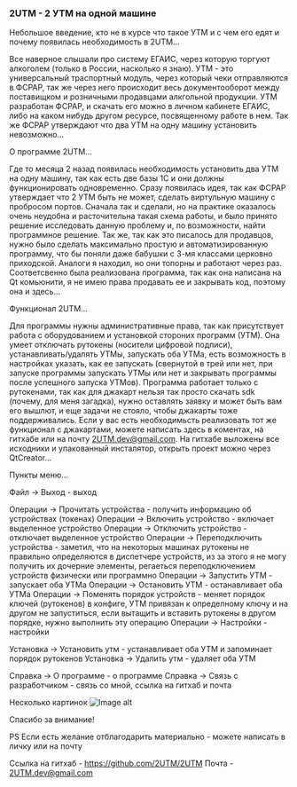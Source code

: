 ### 2UTM - 2 УТМ на одной машине


Небольшое введение, кто не в курсе что такое УТМ и с чем его едят и почему появилась необходимость в 2UTM...

Все наверное слышали про систему ЕГАИС, через которую торгуют алкоголем (только в России, насколько я знаю). УТМ - это универсальный траспортный модуль, через который чеки отправляются в ФСРАР, так же через него происходит весь документооборот между поставищком и розничными продавцами алкгольной продукции. УТМ разработан ФСРАР, и скачать его можно в личном кабинете ЕГАИС, либо на каком нибудь другом ресурсе, посвященному работе в нем. Так же ФСРАР утверждают что два УТМ на одну машину установить невозможно...



О программе 2UTM...

Где то месяца 2 назад появилась необходимость установить два УТМ на одну машину, так как есть две базы 1С и они должны функционировать одновременно. Сразу появилась идея, так как ФСРАР утверждает что 2 УТМ быть не может, сделать виртульную машину с пробросом портов. Сначала так и сделали, но на практике оказалось очень неудобна и расточительна такая схема работы, и было принято решение исследовать данную проблему и, по возможности, найти программное решение. Так же, так как это писалось для продавцов, нужно было сделать максимально простую и автоматизированную программу, что бы поняли даже бабушки с 3-мя классами церковно приходской. Аналоги я находил, но они топорны и работают через раз.
Соответсвенно была реализована программа, так как она написана на Qt комьюнити, я не имею права продавать ее и закрывать код, поэтому она и здесь... 



Функционал 2UTM...

Для программы нужны административные права, так как присутствует работа с оборудованием и установкой стороних программ (УТМ). Она умеет отключать рутокены (носители цифровой подписи), устанавливать/удалять УТМы, запускать оба УТМа, есть возможность в настройках указать, как ее запускать (свернутой в трей или нет, при запуске программы запускать УТМы или нет и закрывать программы после успешного запуска УТМов).
Программа работает только с рутокенами, так как для джакарт нельзя так просто скачать sdk (почему, для меня загадка), нужно оставлять заявку и может быть вам его вышлют, и еще задачи не стояло, чтобы джакарты тоже поддерживались. Если у вас есть необходимьсть реализовать тот же функционал с джакартами, можете написать здесь в коментах, на гитхабе или на почту 2UTM.dev@gmail.com.
На гитхабе выложены все исходники и упакованный инсталятор, открыть проект можно через QtCreator...



Пункты меню...

Файл -> Выход - выход

Операции -> Прочитать устройства - получить информацию об устройствах (токенах)
Операции -> Включить устройство - включает выделенное устройство
Операции -> Отключить устройство - отключает выделенное устройство
Операции -> Переподключить устройства - заметил, что на некоторых машинах рутокены не правильно определяются в диспетчере устройств, из за этого я не могу получить их дочерние элементы, регаеться переподключением устройств физически или программно
Операции -> Запустить УТМ - запускает оба УТМа
Операции -> Остановить УТМ - останавливает оба УТМа
Операции -> Поменять порядок устройств - меняет порядок ключей (рутокенов) в конфиге, УТМ привязан к определному ключу и на другом не запуститься, если вытащить и вставить рутокены в другом порядке, нужно выполнить эту операцию
Операции -> Настройки - настройки

Установка -> Установить утм - устанавливает оба УТМ и запоминает порядок рутокенов
Установка -> Удалить утм - удаляет оба УТМ

Справка -> О программе - о программе
Справка -> Связь с разработчиком - связь со мной, ссылка на гитхаб и почта


Несколько картинок
![Image alt](https://github.com/2UTM/2UTM/2UTM_screen/2utm-1.jpg)


Спасибо за внимание!

PS
Если есть желание отблагодарить материально - можете написать в личку или на почту


Ссылка на гитхаб - https://github.com/2UTM/2UTM
Почта - 2UTM.dev@gmail.com
